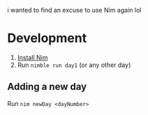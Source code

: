 i wanted to find an excuse to use Nim again lol

# Development

1. [Install Nim](https://nim-lang.org/install.html)
1. Run `nimble run day1` (or any other day)

## Adding a new day

Run `nim newDay <dayNumber>`
